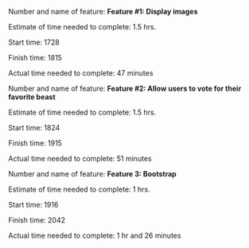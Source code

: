 Number and name of feature: **Feature #1: Display images**

Estimate of time needed to complete: 1.5 hrs.

Start time: 1728

Finish time: 1815

Actual time needed to complete: 47 minutes


Number and name of feature: **Feature #2: Allow users to vote for their favorite beast**

Estimate of time needed to complete: 1.5 hrs.

Start time: 1824

Finish time: 1915

Actual time needed to complete: 51 minutes


Number and name of feature: **Feature 3: Bootstrap**

Estimate of time needed to complete: 1 hrs.

Start time: 1916

Finish time: 2042

Actual time needed to complete: 1 hr and 26 minutes